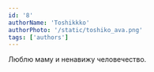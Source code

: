 ```yaml
---
id: '8'
authorName: 'Toshikkko'
authorPhoto: '/static/toshiko_ava.png'
tags: ['authors']
---
```


Люблю маму и ненавижу человечество.
